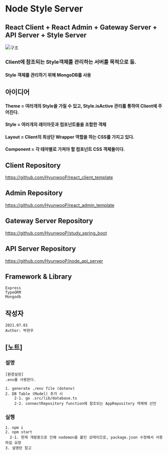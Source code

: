 # Node Style Server

## React Client + React Admin + Gateway Server + API Server + Style Server

![구조](https://user-images.githubusercontent.com/20429356/124894845-f89eef80-e016-11eb-9a37-0c037dbc0fe4.png)

### Client에 참조되는 Style객체를 관리하는 서버를 목적으로 둠.

#### Style 객체를 관리하기 위해 MongoDB를 사용

## 아이디어

#### Theme = 여러개의 Style을 가질 수 있고, Style.isActive 관리를 통하여 Client에 주어진다.

#### Style = 여러개의 레이아웃과 컴포넌트들을 조합한 객체

#### Layout = Client의 최상단 Wrapper 역할을 하는 CSS를 가지고 있다.

#### Component = 각 테마별로 가져야 할 컴포넌트 CSS 객체들이다.

## Client Repository

https://github.com/HyunwooP/react_client_template

## Admin Repository

https://github.com/HyunwooP/react_admin_template

## Gateway Server Repository

https://github.com/HyunwooP/study_spring_boot

## API Server Repository

https://github.com/HyunwooP/node_api_server

## Framework & Library

```
Express
TypeORM
Mongodb
```

## 작성자

```
2021.07.01
Author: 박현우
```

## [노트]

### 설명

```
[환경설정]
.env를 사용한다.

1. generate ./env file (dotenv)
2. DB Table (Model) 추가 시
    2-1. go .src/lib/database.ts
    2-2. connectRepository function에 참조되는 AppRepository 객체에 선언
```

### 실행

```
1. npm i
2. npm start
  2-1. 현재 개발중으로 인해 nodemon을 붙인 상태이므로, package.json 수정해서 사용하길 요망
3. 설명란 참고
```
